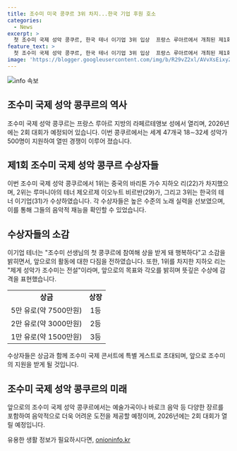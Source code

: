 ```yaml
---
title: 조수미 미국 콩쿠르 3위 차지...한국 기업 후원 호소
categories:
  - News
excerpt: >
  첫 조수미 국제 성악 콩쿠르, 한국 테너 이기업 3위 입상  프랑스 루아르에서 개최된 제1회 조수미 국제 성악 콩쿠르에서, 경희대 출신 한국 테너 이기업이 3위를 차지했다. 1위는 중국의 지하오 리, 2위는 루마니아의 제오르제 이오누트 비르반이 차지했으며, 조수미는 입상자들에게 지원을 약속했다. 미래에는 다양한 장르의 음악적 도전을 제공할 예정이다. 입상자들은 콘서트에 초대되며, 상금과 음반 제작 등의 혜택 또한 제공된다.
feature_text: >
  첫 조수미 국제 성악 콩쿠르, 한국 테너 이기업 3위 입상  프랑스 루아르에서 개최된 제1회 조수미 국제 성악 콩쿠르에서, 경희대 출신 한국 테너 이기업이 3위를 차지했다. 1위는 중국의 지하오 리, 2위는 루마니아의 제오르제 이오누트 비르반이 차지했으며, 조수미는 입상자들에게 지원을 약속했다. 미래에는 다양한 장르의 음악적 도전을 제공할 예정이다. 입상자들은 콘서트에 초대되며, 상금과 음반 제작 등의 혜택 또한 제공된다.
image: 'https://blogger.googleusercontent.com/img/b/R29vZ2xl/AVvXsEixyZcFfHzMRdzZMjFBmAUKJYCLCGyLL1o632UiGVXcaFdKo_bkvkuCioo0uUKlGfBVcT3P84aROyZIXSBEx3Aw5nCQ3pTgDom1WDC4m8eifvWiAmWEEVb4x6G_l8C0QH225ldMjyaFvpxGEBGNO37VmDTDMHGhJPq73UglMfDca1-0aw/s1600/blogspot.png'
---
```


<p><img src="https://blogger.googleusercontent.com/img/b/R29vZ2xl/AVvXsEixyZcFfHzMRdzZMjFBmAUKJYCLCGyLL1o632UiGVXcaFdKo_bkvkuCioo0uUKlGfBVcT3P84aROyZIXSBEx3Aw5nCQ3pTgDom1WDC4m8eifvWiAmWEEVb4x6G_l8C0QH225ldMjyaFvpxGEBGNO37VmDTDMHGhJPq73UglMfDca1-0aw/s1600/blogspot.png" alt="info 속보" /></p>

<h2 data-ke-size="size26">조수미 국제 성악 콩쿠르의 역사</h2>

<p data-ke-size="size16">조수미 국제 성악 콩쿠르는 프랑스 루아르 지방의 라페르테앵보 성에서 열리며, 2026년에는 2회 대회가 예정되어 있습니다. 이번 콩쿠르에서는 세계 47개국 18∼32세 성악가 500명이 지원하여 열띤 경쟁이 이루어 졌습니다.</p>

<h2 data-ke-size="size26">제1회 조수미 국제 성악 콩쿠르 수상자들</h2>

<p data-ke-size="size16">이번 조수미 국제 성악 콩쿠르에서 1위는 중국의 바리톤 가수 지하오 리(22)가 차지했으며, 2위는 루마니아의 테너 제오르제 이오누트 비르반(29)가, 그리고 3위는 한국의 테너 이기업(31)가 수상하였습니다. 각 수상자들은 높은 수준의 노래 실력을 선보였으며, 이를 통해 그들의 음악적 재능을 확인할 수 있었습니다.</p>

<h2 data-ke-size="size26">수상자들의 소감</h2>

<p data-ke-size="size16">이기업 테너는 "조수미 선생님의 첫 콩쿠르에 참여해 상을 받게 돼 행복하다"고 소감을 밝히면서, 앞으로의 활동에 대한 다짐을 전하였습니다. 또한, 1위를 차지한 지하오 리는 "제게 성악가 조수미는 전설"이라며, 앞으로의 목표와 각오를 밝히며 뜻깊은 수상에 감격을 표현했습니다.</p>

<table>
    <tbody>
        <tr>
            <td style="text-align: center; height: 17px;"><b>상금</b></td>
            <td style="text-align: center; height: 17px;"><b>상장</b></td>
        </tr>
        <tr>
            <td style="text-align: center; height: 17px;">5만 유로(약 7500만원)</td>
            <td style="text-align: center; height: 17px;">1등</td>
        </tr>
        <tr>
            <td style="text-align: center; height: 17px;">2만 유로(약 3000만원)</td>
            <td style="text-align: center; height: 17px;">2등</td>
        </tr>
        <tr>
            <td style="text-align: center; height: 17px;">1만 유로(약 1500만원)</td>
            <td style="text-align: center; height: 17px;">3등</td>
        </tr>
    </tbody>
</table>

<p data-ke-size="size16">수상자들은 상금과 함께 조수미 국제 콘서트에 특별 게스트로 초대되며, 앞으로 조수미의 지원을 받게 될 것입니다.</p>

<h2 data-ke-size="size26">조수미 국제 성악 콩쿠르의 미래</h2>

<p data-ke-size="size16">앞으로의 조수미 국제 성악 콩쿠르에서는 예술가곡이나 바로크 음악 등 다양한 장르를 포함하여 음악적으로 더욱 어려운 도전을 제공할 예정이며, 2026년에는 2회 대회가 열릴 예정입니다.</p>
유용한 생활 정보가 필요하시다면, <a href="https://onioninfo.kr" rel="dofollow">onioninfo.kr</a>


